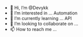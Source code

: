 - 👋 Hi, I’m @Devykk
- 👀 I’m interested in ... Automation
- 🌱 I’m currently learning ... API
- 💞️ I’m looking to collaborate on ...
- 📫 How to reach me ...

<!---
Devykk/Devykk is a ✨ special ✨ repository because its `README.md` (this file) appears on your GitHub profile.
You can click the Preview link to take a look at your changes.
--->
